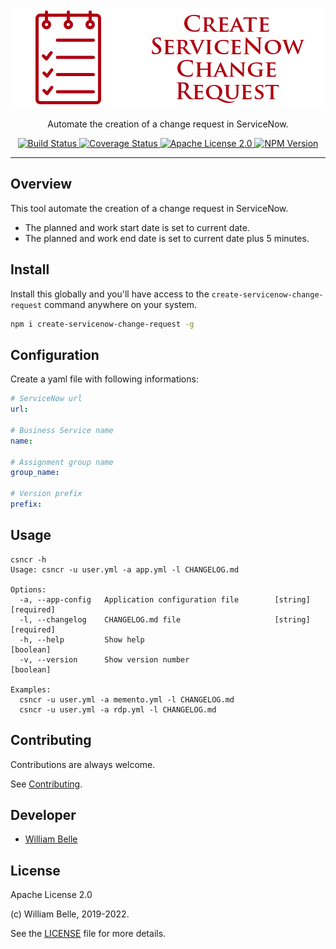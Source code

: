 <p align="center">
  <img alt="Create ServiceNow Change Request" src="https://raw.githubusercontent.com/innovativeinnovation/create-servicenow-change-request/master/docs/readme/readme-logo.png">
</p>

<p align="center">
  Automate the creation of a change request in ServiceNow.
</p>

<p align="center">
  <a href="https://github.com/innovativeinnovation/create-servicenow-change-request/actions">
    <img alt="Build Status" src="https://github.com/innovativeinnovation/create-servicenow-change-request/actions/workflows/build.yml/badge.svg?branch=master">
  </a>
  <a href="https://coveralls.io/github/innovativeinnovation/create-servicenow-change-request?branch=master">
    <img alt="Coverage Status" src="https://coveralls.io/repos/github/innovativeinnovation/create-servicenow-change-request/badge.svg?branch=master"/>
  </a>
  <a href="https://raw.githubusercontent.com/innovativeinnovation/create-servicenow-change-request/master/LICENSE">
    <img alt="Apache License 2.0" src="https://img.shields.io/badge/license-Apache%202.0-blue.svg">
  </a>
  <a href='https://www.npmjs.com/package/create-servicenow-change-request'>
    <img alt="NPM Version" src="https://img.shields.io/npm/v/create-servicenow-change-request.svg"/>
  </a>
</p>

---

## Overview

This tool automate the creation of a change request in ServiceNow.

* The planned and work start date is set to current date.
* The planned and work end date is set to current date plus 5 minutes.

## Install

Install this globally and you'll have access to the
`create-servicenow-change-request` command anywhere on your system.

```bash
npm i create-servicenow-change-request -g
```

## Configuration

Create a yaml file with following informations:

```yaml
# ServiceNow url
url:

# Business Service name
name:

# Assignment group name
group_name:

# Version prefix
prefix:
```

## Usage

```console
csncr -h
Usage: csncr -u user.yml -a app.yml -l CHANGELOG.md

Options:
  -a, --app-config   Application configuration file        [string] [required]
  -l, --changelog    CHANGELOG.md file                     [string] [required]
  -h, --help         Show help                                       [boolean]
  -v, --version      Show version number                             [boolean]

Examples:
  csncr -u user.yml -a memento.yml -l CHANGELOG.md
  csncr -u user.yml -a rdp.yml -l CHANGELOG.md
```

## Contributing

Contributions are always welcome.

See [Contributing](CONTRIBUTING.md).

## Developer

- [William Belle](https://github.com/williambelle)

## License

Apache License 2.0

(c) William Belle, 2019-2022.

See the [LICENSE](LICENSE) file for more details.
